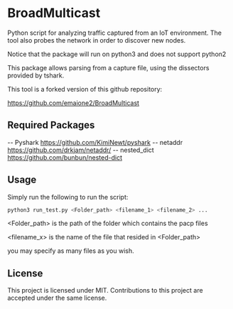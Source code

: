 # BroadMulticast

Python script for analyzing traffic captured from an IoT environment. The tool also probes the network in order to discover new nodes. 

Notice that the package will run on python3 and does not support python2 


This package allows parsing from a capture file, using the dissectors provided by tshark.

This tool is a forked version of this github repository:

https://github.com/emaione2/BroadMulticast

## Required Packages

  -- Pyshark https://github.com/KimiNewt/pyshark
  -- netaddr https://github.com/drkjam/netaddr/
  -- nested_dict https://github.com/bunbun/nested-dict

## Usage

Simply run the following to run the script:
```bash
python3 run_test.py <Folder_path> <filename_1> <filename_2> ...
```
<Folder_path> is the path of the folder which contains the pacp files

<filename_x> is the name of the file that resided in <Folder_path> 

you may specify as many files as you wish. 



## License
This project is licensed under MIT. Contributions to this project are accepted under the same license. 

